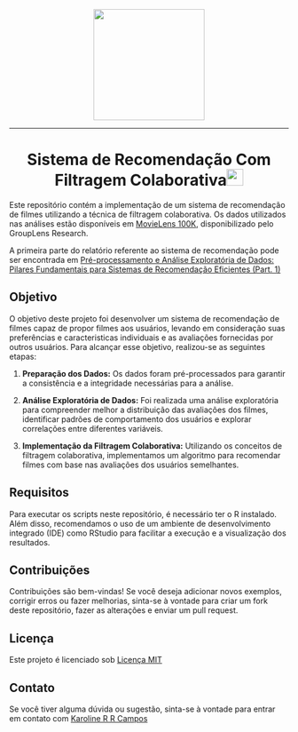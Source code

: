<div id="header" align="center">
  <img src="https://media.giphy.com/media/v1.Y2lkPTc5MGI3NjExaHQyMGRibHg4MmxhNXY4OHdqMHJyejk1OXIycWlscG5uOTlsaXQxeiZlcD12MV9zdGlja2Vyc19zZWFyY2gmY3Q9cw/cIyxANDLCi0opVMSJP/giphy.gif" width="200"/>
 </div>

---
<h1 align="center">Sistema de Recomendação Com Filtragem Colaborativa<img src="https://github.com/souvikguria98/souvikguria98/blob/master/Hi.gif" width="30"> </h1>

Este repositório contém a implementação de um sistema de recomendação de filmes utilizando a técnica de filtragem colaborativa. Os dados utilizados nas análises estão disponíveis em [MovieLens 100K](https://grouplens.org/datasets/movielens/100k/), disponibilizado pelo GroupLens Research.

A primeira parte do relatório referente ao sistema de recomendação pode ser encontrada em [Pré-processamento e Análise Exploratória de Dados: Pilares Fundamentais para Sistemas de Recomendação Eficientes (Part. 1)](https://medium.com/@karol.r.r.campos/pr%C3%A9-processamento-e-an%C3%A1lise-explorat%C3%B3ria-de-dados-pilares-fundamentais-para-sistemas-de-8159d746ec9f)


## Objetivo

O objetivo deste projeto foi desenvolver um sistema de recomendação de filmes capaz de propor filmes aos usuários, levando em consideração suas preferências e caracteristicas individuais e as avaliações fornecidas por outros usuários. Para alcançar esse objetivo, realizou-se as seguintes etapas:

1. **Preparação dos Dados:** Os dados foram pré-processados para garantir a consistência e a integridade necessárias para a análise.

2. **Análise Exploratória de Dados:** Foi realizada uma análise exploratória para compreender melhor a distribuição das avaliações dos filmes, identificar padrões de comportamento dos usuários e explorar correlações entre diferentes variáveis.

3. **Implementação da Filtragem Colaborativa:** Utilizando os conceitos de filtragem colaborativa, implementamos um algoritmo para recomendar filmes com base nas avaliações dos usuários semelhantes.

## Requisitos

Para executar os scripts neste repositório, é necessário ter o R instalado. Além disso, recomendamos o uso de um ambiente de desenvolvimento integrado (IDE) como RStudio para facilitar a execução e a visualização dos resultados.

## Contribuições

Contribuições são bem-vindas! Se você deseja adicionar novos exemplos, corrigir erros ou fazer melhorias, sinta-se à vontade para criar um fork deste repositório, fazer as alterações e enviar um pull request.

## Licença

Este projeto é licenciado sob [Licença MIT](https://choosealicense.com/licenses/mit/)

## Contato

Se você tiver alguma dúvida ou sugestão, sinta-se à vontade para entrar em contato com [Karoline R R Campos](https://github.com/karolrrcampos)

